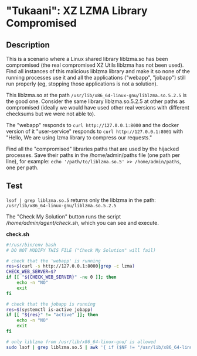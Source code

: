 # "Tukaani": XZ LZMA Library Compromised

## Description

This is a scenario where a Linux shared library liblzma.so has been compromised (the real compromised XZ Utils liblzma has not been used). Find all instances of this malicious liblzma library and make it so none of the running processes use it and all the applications ("webapp", "jobapp")  still run properly (eg, stopping those applications is not a solution).

This liblzma.so at the path `/usr/lib/x86_64-linux-gnu/liblzma.so.5.2.5` is the good one. Consider the same library liblzma.so.5.2.5 at other paths as compromised (ideally we would have used other real versions with different checksums but we were not able to).

The "webapp" responds to `curl http://127.0.0.1:8000` and the docker version of it "user-service" responds to `curl http://127.0.0.1:8001` with "Hello, We are using lzma library to compress our requests."

Find all the "compromised" libraries paths that are used by the hijacked processes. Save their paths in the /home/admin/paths file (one path per line), for example: `echo '/path/to/liblzma.so.5' >> /home/admin/paths`, one per path.



## Test

`lsof | grep liblzma.so.5` returns only the liblzma in the path: `/usr/lib/x86_64-linux-gnu/liblzma.so.5.2.5`

The "Check My Solution" button runs the script _/home/admin/agent/check.sh_, which you can see and execute.

**check.sh**

```bash
#!/usr/bin/env bash
# DO NOT MODIFY THIS FILE ("Check My Solution" will fail)

# check that the 'webapp' is running
res=$(curl -s http://127.0.0.1:8000|grep -c lzma)
CHECK_WEB_SERVER=$?
if [[ "${CHECK_WEB_SERVER}" -ne 0 ]]; then
    echo -n "NO"
    exit
fi

# check that the jobapp is running
res=$(systemctl is-active jobapp)
if [[ "${res}" != "active" ]]; then
    echo -n "NO"
    exit
fi

# only liblzma from /usr/lib/x86_64-linux-gnu/ is allowed
sudo lsof | grep liblzma.so.5 | awk '{ if ($NF != "/usr/lib/x86_64-linux-gnu/liblzma.so.5.2.5") { printf "NO"; found=1; exit } } END { if (!found) { printf "OK" } }'
```
